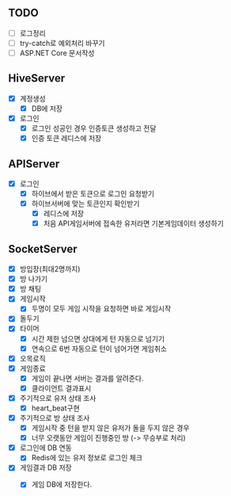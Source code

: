## TODO
- [ ] 로그정리
- [ ] try-catch로 예외처리 바꾸기
- [ ] ASP.NET Core 문서작성

## HiveServer
- [x] 계정생성
    - [x] DB에 저장     
- [x] 로그인
    - [x] 로그인 성공인 경우 인증토큰 생성하고 전달
    - [x] 인증 토큰 레디스에 저장

## APIServer
- [x] 로그인
    - [x] 하이브에서 받은 토큰으로 로그인 요청받기
    - [x] 하이브서버에 맞는 토큰인지 확인받기 
        - [x] 레디스에 저장
        - [x] 처음 API게임서버에 접속한 유저라면 기본게임데이터 생성하기
                     
## SocketServer
- [x] 방입장(최대2명까지)
- [x] 방 나가기
- [x] 방 채팅
- [x] 게임시작
    - [x] 두명이 모두 게임 시작을 요청하면 바로 게임시작
- [x] 돌두기
- [x] 타이머
    - [x] 시간 제한 넘으면 상대에게 턴 자동으로 넘기기
    - [x] 연속으로 6번 자동으로 턴이 넘어가면 게임취소 
- [x] 오목로직
- [x] 게임종료
    - [x] 게임이 끝나면 서버는 결과를 알려준다.
    - [x] 클라이언트 결과표시 
- [x] 주기적으로 유저 상태 조사
    - [x] heart_beat구현 
- [x] 주기적으로 방 상태 조사
    - [x] 게임시작 중 턴을 받지 않은 유저가 돌을 두지 않은 경우
    - [x] 너무 오랫동안 게임이 진행중인 방 (-> 무승부로 처리)
     
- [x] 로그인에 DB 연동
    - [x] Redis에 있는 유저 정보로 로그인 체크  
- [x] 게임결과 DB 저장
    - [x] 게임 DB에 저장한다. 

